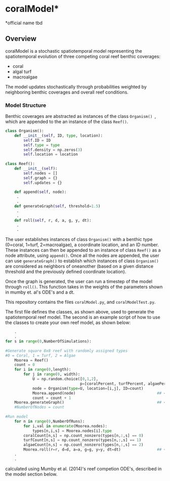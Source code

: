 

# coralModel*
*official name tbd


## Overview

coralModel is a stochastic spatiotemporal model representing the spatiotemporal evolution of three competing coral reef benthic coverages:

* coral
* algal turf
* macroalgae

The model updates stochastically through probabilities weighted by neighboring benthic coverages and overall reef conditions.


### Model Structure

Benthic coverages are abstracted as instances of the class `Organism() `, which are appended to the an instance of the class `Reef()`.

```python
class Organism():  
    def __init__(self, ID, type, location):
        self.ID = ID
        self.type = type
        self.density = np.zeros(3)
        self.location = location
        
class Reef():
    def __init__(self):
        self.nodes = []
        self.graph = {}
        self.updates = {}
        
    def append(self, node):
     .
     .
    def generateGraph(self, threshold=1.5)
     .
     .
    def roll(self, r, d, a, g, y, dt):
     .
     .
```

The user establishes instances of class `Organism()` with a benthic type (0=coral, 1=turf, 2=macroalgae), a coordinate location, and an ID number. These instances can then be appended to an instance of class `Reef()` as a node attribute, using `append()`. Once all the nodes are appended, the user can use `generateGraph()` to establish which instances of class `Organism()` are considered as neighbors of oneanother (based on a given distance threshold and the previously defined coordinate location). 


Once the graph is generated, the user can run a timestep of the model through `roll()`. This function takes in the weights of the parameters shown in mumby et. al's ODE's and a dt.

This repository contains the files `coralModel.py`, and `coralModelTest.py`.

The first file defines the classes, as shown above, used to generate the spatiotemporal reef model. The second is an example script of how to use the classes to create your own reef model, as shown below:

```python
    .
    .
for s in range(0,NumberOfSimulations):
    
#Generate square 8x8 reef with randomly assigned types
#0 = Coral, 1 = Turf, 2 = Algae
    Moorea = Reef()
    count = 0
    for i in range(0,length):
        for j in range(0, width):
            U = np.random.choice([0,1,2],
                                 p=[coralPercent, turfPercent, algaePercent])
            node = Organism(type=U, location=[i,j], ID=count)
            Moorea.append(node)                                    ## <--- Organism()
            count = count + 1
    Moorea.generateGraph()                                         ## <--- generateGraph()
    #NumberOfNodes = count
    
#Run model 
    for n in range(0,NumberOfRuns):
        for i,val in enumerate(Moorea.nodes):
            types[n,i,s] = Moorea.nodes[i].type
        coralCount[n,s] = np.count_nonzero(types[n,:,s] == 0)
        turfCount[n,s] = np.count_nonzero(types[n,:,s] == 1)
        algaeCount[n,s] = np.count_nonzero(types[n,:,s] == 2)
        Moorea.roll(r=r, d=d, a=a, g=g, y=y, dt=dt)                ## <--- roll()
    .
    .
```









calculated using Mumby et al. (2014)'s reef competion ODE's, described in the model section below.














